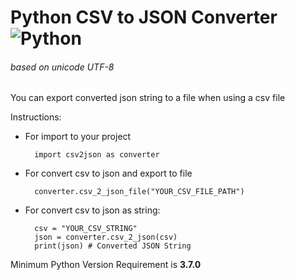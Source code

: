 # Python CSV to JSON Converter    ![Python](https://img.shields.io/static/v1?label=Python&message=3.11.0&color=important)
###### based on unicode UTF-8

You can export converted json string to a file when using a csv file

Instructions:

- For import to your project

    ```
      import csv2json as converter
    ```
- For convert csv to json and export to file

    ```
      converter.csv_2_json_file("YOUR_CSV_FILE_PATH")
    ```
- For convert csv to json as string:

    ```
      csv = "YOUR_CSV_STRING"
      json = converter.csv_2_json(csv)
      print(json) # Converted JSON String
    ```
  
Minimum Python Version Requirement is **3.7.0**
